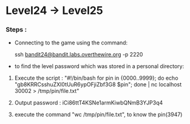 # Level24 -> Level25

### Steps :
-  Connecting to the game using the command:
    
    ssh bandit24@bandit.labs.overthewire.org -p 2220

-  to find the level password which was stored in a personal directory:
1. Execute the script :
"#!/bin/bash
for pin in {0000..9999}; do
        echo "gb8KRRCsshuZXI0tUuR6ypOFjiZbf3G8 $pin"; done |  nc localhost 30002  > /tmp/pin/file.txt"

2. Output password : iCi86ttT4KSNe1armKiwbQNmB3YJP3q4
3. execute the command "wc /tmp/pin/file.txt", to know the pin(3947)

